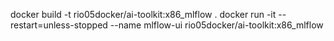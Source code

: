 docker build -t rio05docker/ai-toolkit:x86_mlflow .
docker run -it --restart=unless-stopped --name mlflow-ui rio05docker/ai-toolkit:x86_mlflow 